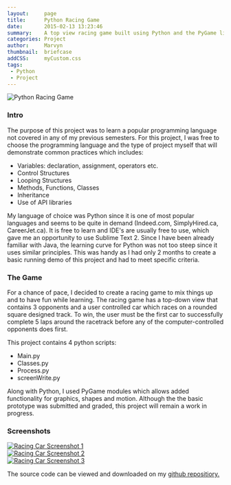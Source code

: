 ```yaml
---
layout:     page
title:      Python Racing Game
date:       2015-02-13 13:23:46
summary:    A top view racing game built using Python and the PyGame library.
categories: Project
author:     Marvyn
thumbnail:  briefcase
addCSS:     myCustom.css
tags:
 - Python
 - Project
---
```


<img class="thumbnail" src="{{ site.baseurl }}/projects/pyRacer/images/PythonRacingGame.jpg" alt="Python Racing Game">

### Intro

The purpose of this project was to learn a popular programming language not covered in any of my previous semesters. For this project, I was free to choose the programming language and the type of project myself that will demonstrate common practices which includes:

* Variables: declaration, assignment, operators etc.
* Control Structures
* Looping Structures
* Methods, Functions, Classes
* Inheritance
* Use of API libraries

My language of choice was Python since it is one of most popular languages and seems to be quite in demand (Indeed.com, SimplyHired.ca, CareerJet.ca). It is free to learn and IDE's are usually free to use, which gave me an opportunity to use Sublime Text 2. Since I have been already familiar with Java, the learning curve for Python was not too steep since it uses similar principles. This was handy as I had only 2 months to create a basic running demo of this project and had to meet specific criteria.

### The Game

For a chance of pace, I decided to create a racing game to mix things up and to have fun while learning. The racing game has a top-down view that contains 3 opponents and a user controlled car which races on a rounded square designed track. To win, the user must be the first car to successfully complete 5 laps around the racetrack before any of the computer-controlled opponents does first.

This project contains 4 python scripts:

* Main.py
* Classes.py
* Process.py
* screenWrite.py

Along with Python, I used PyGame modules which allows added functionality for graphics, shapes and motion.  Although the the basic prototype was submitted and graded, this project will remain a work in progress.

### Screenshots
<div class="row">
  <div class="col-sm-4">
  	<a href="{{ site.baseurl }}/projects/pyRacer/images/racingCar1.jpg">
		<img src="{{ site.baseurl }}/projects/pyRacer/images/racingCar1.jpg" alt="Racing Car Screenshot 1">
	</a>	       
  </div>
    <div class="col-sm-4">
  	<a href="{{ site.baseurl }}/projects/pyRacer/images/racingCar2.jpg">
		<img src="{{ site.baseurl }}/projects/pyRacer/images/racingCar2.jpg" alt="Racing Car Screenshot 2">
	</a>	       
  </div>
    <div class="col-sm-4">
  	<a href="{{ site.baseurl }}/projects/pyRacer/images/racingCar3.jpg">
		<img src="{{ site.baseurl }}/projects/pyRacer/images/racingCar3.jpg" alt="Racing Car Screenshot 3">
	</a>	       
  </div>
</div>

The source code can be viewed and downloaded on my [github repositiory.](https://github.com/MarvynHaynes/PythonRallyRacer)